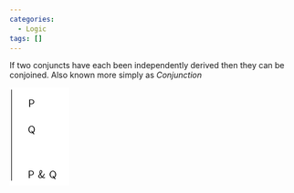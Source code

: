 ```yaml
---
categories:
  - Logic
tags: []
---
```


If two conjuncts have each been independently derived then they can be conjoined. Also known more simply as _Conjunction_

![](/_img/conjunc-intro.png)
